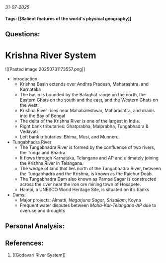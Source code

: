 *31-07-2025*
#### Tags: [[Salient features of the world's physical geography]]


## Questions:



# Krishna River System

![[Pasted image 20250731173557.png]]

- Introduction
	- Krishna Basin extends over Andhra Pradesh, Maharashtra, and Karnataka
	- The basin is bounded by the Balaghat range on the north, the Eastern Ghats on the south and the east, and the Western Ghats on the west.
	- Krishna River rises near Mahabaleshwar, Maharashtra, and drains into the Bay of Bengal
	- The delta of the Krishna River is one of the largest in India.
	- Right bank tributaries: Ghatprabha, Malprabha, Tungabhadra & Vedavati
	- Left bank tributaries: Bhima, Musi, and Munneru.
- Tungabhadra River
	- The Tungabhadra River is formed by the confluence of two rivers, the Tunga and Bhadra. 
	- It flows through Karnataka, Telangana and AP and ultimately joining the Krishna River in Telangana.
	- The wedge of land that lies north of the Tungabhadra River, between the Tungabhadra and the Krishna, is known as the Raichur Doab.
	- The Tungabhadra Dam also known as Pampa Sagar is constructed across the river near the iron ore mining town of Hosapete.
	- Hampi, a UNESCO World Heritage Site, is situated on it’s banks
- Dams: 
	- Major projects: Almatti, _Nagarjuna Sagar_, _Srisailam_, Koyna
	- Frequent water disputes between _Maha-Kar-Telangana-AP_ due to overuse and droughts




## Personal Analysis:


## References:

1. [[Godavari River System]]